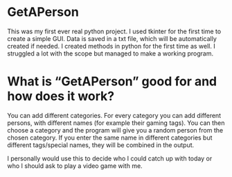 # GetAPerson

This was my first ever real python project. I used tkinter for the first time to create a simple GUI. Data is saved in a txt file, which will be automatically created if needed. I created methods in python for the first time as well. I struggled a lot with the scope but managed to make a working program.

# What is “GetAPerson” good for and how does it work?

You can add different categories. For every category you can add different persons, with different names (for example their gaming tags). You can then choose a category and the program will give you a random person from the chosen category. If you enter the same name in different categories but different tags/special names, they will be combined in the output.

I personally would use this to decide who I could catch up with today or who I should ask to play a video game with me.
